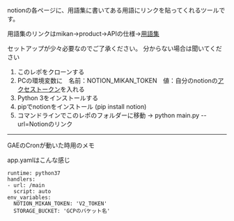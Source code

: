 notionの各ページに、用語集に書いてある用語にリンクを貼ってくれるツールです。

用語集のリンクはmikan->product->APIの仕様->[用語集](https://www.notion.so/mikantechnology/3e6a181e18a5421fb42d7bf137a6b500?v=29ab01d76c6d4058a1349ee29f8ed90a)

セットアップが少々必要なのでご了承ください。
分からない場合は聞いてください
1. このレポをクローンする
1. PCの環境変数に　名前：NOTION_MIKAN_TOKEN　値：自分のnotionの[アクセストークン](https://docs.google.com/presentation/d/1Tq-C9iTp-ucgSjKgzNVQZipWRN6why6dpBNS21h-AHo/edit#slide=id.g7421994136_0_212)を入れる
1. Python 3をインストールする
1. pipでnotionをインストール (pip install notion)
1. コマンドラインでこのレポのフォルダーに移動 → python main.py --url=Notionのリンク


-------
GAEのCronが動いた時用のメモ

app.yamlはこんな感じ
```
runtime: python37
handlers:
- url: /main
  script: auto
env_variables:
  NOTION_MIKAN_TOKEN: 'V2_TOKEN'
  STORAGE_BUCKET: 'GCPのバケット名'
```